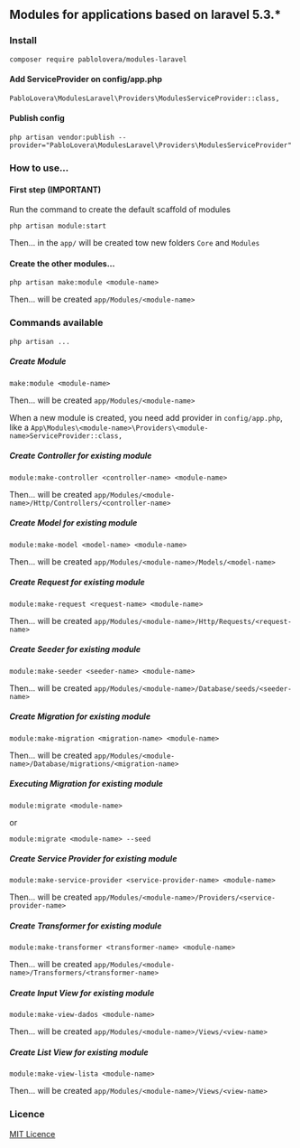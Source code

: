 ## Modules for applications based on laravel 5.3.*

### Install

```
composer require pablolovera/modules-laravel
```

#### Add ServiceProvider on config/app.php

```
PabloLovera\ModulesLaravel\Providers\ModulesServiceProvider::class,
```

#### Publish config
```
php artisan vendor:publish --provider="PabloLovera\ModulesLaravel\Providers\ModulesServiceProvider"
```

### How to use...

#### First step (IMPORTANT)
Run the command to create the default scaffold of modules
```
php artisan module:start
```
Then... in the `app/` will be created tow new folders `Core` and `Modules`

#### Create the other modules...

```
php artisan make:module <module-name>
```
Then... will be created `app/Modules/<module-name>`

### Commands available

`php artisan ...`


##### Create Module
```
make:module <module-name>
```

Then... will be created `app/Modules/<module-name>`

When a new module is created, you need add provider in `config/app.php`, like a `App\Modules\<module-name>\Providers\<module-name>ServiceProvider::class,`

##### Create Controller for existing module
```
module:make-controller <controller-name> <module-name>
```
Then... will be created `app/Modules/<module-name>/Http/Controllers/<controller-name>`


##### Create Model for existing module
```
module:make-model <model-name> <module-name>
```
Then... will be created `app/Modules/<module-name>/Models/<model-name>`


##### Create Request for existing module
```
module:make-request <request-name> <module-name>
```
Then... will be created `app/Modules/<module-name>/Http/Requests/<request-name>`


##### Create Seeder for existing module
```
module:make-seeder <seeder-name> <module-name>
```
Then... will be created `app/Modules/<module-name>/Database/seeds/<seeder-name>`


##### Create Migration for existing module
```
module:make-migration <migration-name> <module-name>
```
Then... will be created `app/Modules/<module-name>/Database/migrations/<migration-name>`


##### Executing Migration for existing module
```
module:migrate <module-name>
```
or
```
module:migrate <module-name> --seed
```

##### Create Service Provider for existing module
```
module:make-service-provider <service-provider-name> <module-name>
```
Then... will be created `app/Modules/<module-name>/Providers/<service-provider-name>`



##### Create Transformer for existing module
```
module:make-transformer <transformer-name> <module-name>
```
Then... will be created `app/Modules/<module-name>/Transformers/<transformer-name>`

##### Create Input View for existing module
```
module:make-view-dados <module-name>
```
Then... will be created `app/Modules/<module-name>/Views/<view-name>`

##### Create List View for existing module
```
module:make-view-lista <module-name>
```
Then... will be created `app/Modules/<module-name>/Views/<view-name>`

### Licence

[MIT Licence](https://github.com/pablolovera/modules-laravel/blob/master/LICENSE)
